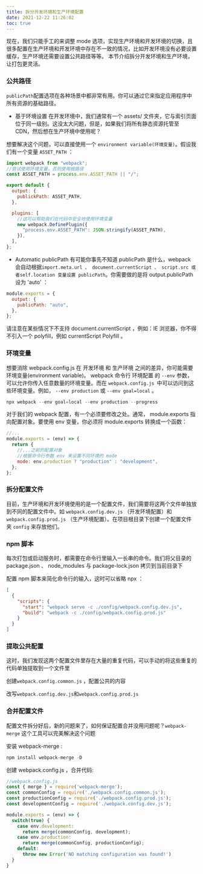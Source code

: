 ```yaml
---
title: 拆分开发环境和生产环境配置
date: 2021-12-22 11:26:02
toc: true
---
```


现在，我们只能手工的来调整 mode 选项，实现生产环境和开发环境的切换，且很多配置在生产环境和开发环境中存在不一致的情况，比如开发环境没有必要设置缓存，生产环境还需要设置公共路径等等。
本节介绍拆分开发环境和生产环境，让打包更灵活。

### 公共路径

`publicPath`配置选项在各种场景中都非常有用。你可以通过它来指定应用程序中所有资源的基础路径。

- 基于环境设置
  在开发环境中，我们通常有一个 assets/ 文件夹，它与索引页面位于同一级别。这没太大问题，但是，如果我们将所有静态资源托管至 CDN，然后想在生产环境中使用呢？

想要解决这个问题，可以直接使用一个 `environment variable(环境变量)`。假设我们有一个变量 `ASSET_PATH` ：

```js
import webpack from "webpack";
//尝试使用环境变量，否则使用根路径
const ASSET_PATH = process.env.ASSET_PATH || "/";

export default {
  output: {
    publickPath: ASSET_PATH,
  },

  plugins: [
    //这可以帮助我们在代码中安全地使用环境变量
    new webpack.DefinePlugin({
      "process.env.ASSET_PATH": JSON.stringify(ASSET_PATH),
    }),
  ],
};
```

- Automatic publicPath
  有可能你事先不知道 publicPath 是什么，webpack 会自动根据`import.meta.url 、 document.currentScript 、 script.src 或者self.location 变量设置 publicPath`。你需要做的是将 output.publicPath 设为 'auto' ：

```js
module.exports = {
  output: {
    publicPath: "auto",
  },
};
```

请注意在某些情况下不支持 document.currentScript ，例如：IE 浏览器，你不得不引入一个 polyfill，例如 currentScript Polyfill 。

### 环境变量

想要消除 webpack.config.js 在 开发环境 和 生产环境 之间的差异，你可能需要环境变量(environment variable)。
webpack 命令行 环境配置 的 `--env` 参数，可以允许你传入任意数量的环境变量。而在 `webpack.config.js `中可以访问到这些环境变量。例如， `--env production` 或 `--env goal=local` 。

```powershell
npx webpack --env goal=local --env production --progress
```

对于我们的 webpack 配置，有一个必须要修改之处。通常， module.exports 指向配置对象。要使用 env 变量，你必须将 module.exports 转换成一个函数：

```js
//...
module.exports = (env) => {
  return {
    //...之前的配置对象
    //根据命令行参数 env 来设置不同环境的 mode
    mode: env.production ? "production" : "development",
  };
};
```

### 拆分配置文件

目前，生产环境和开发环境使用的是一个配置文件，我们需要将这两个文件单独放到不同的配置文件中。如 `webpack.config.dev.js` （开发环境配置）和`webpack.config.prod.js` （生产环境配置）。在项目根目录下创建一个配置文件夹 `config` 来存放他们。

### npm 脚本

每次打包或启动服务时，都需要在命令行里输入一长串的命令。我们将父目录的 package.json 、 node_modules 与 package-lock.json 拷贝到当前目录下

配置 npm 脚本来简化命令行的输入，这时可以省略 npx ：

```json
[
  {
    "scripts": {
      "start": "webpack serve -c ./config/webpack.config.dev.js",
      "build": "webpack -c ./config/webpack.config.prod.js"
    }
  }
]
```

### 提取公共配置
这时，我们发现这两个配置文件里存在大量的重复代码，可以手动的将这些重复的代码单独提取到一个文件里

创建`webpack.config.common.js` ，配置公共的内容

改写`webpack.config.dev.js`和`webpack.config.prod.js`

### 合并配置文件
配置文件拆分好后，新的问题来了，如何保证配置合并没用问题呢？`webpack-merge` 这个工具可以完美解决这个问题

安装 webpack-merge :
```powershell
npm install webpack-merge -D
```
创建 webpack.config.js ，合并代码:
```js
//webpack.config.js
const { merge } = require('webpack-merge');
const commonConfig = require('./webpack.config.common.js');
const productionConfig = require('./webpack.config.prod.js');
const developmentConfig = require('./webpack.config.dev.js');

module.exports = (env) => {
  switch(true) {
    case env.development: 
      return merge(commonConfig, development);
    case env.production:
      return merge(commonConfig, productionConfig);
    default: 
      throw new Error('NO matching configuration was found!')
  }
}
```


